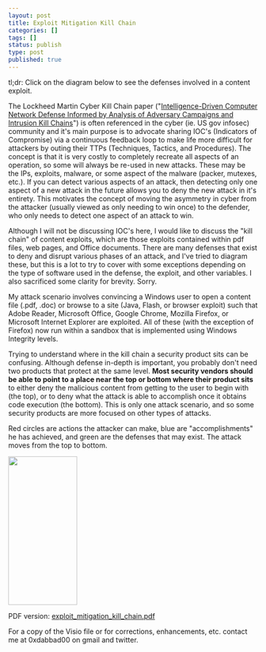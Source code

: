 ```yaml
---
layout: post
title: Exploit Mitigation Kill Chain
categories: []
tags: []
status: publish
type: post
published: true
---
```

tl;dr: Click on the diagram below to see the defenses involved in a content exploit.

The Lockheed Martin Cyber Kill Chain paper ("<a href="http://www.lockheedmartin.com/content/dam/lockheed/data/corporate/documents/LM-White-Paper-Intel-Driven-Defense.pdf">Intelligence-Driven Computer Network Defense Informed by Analysis of Adversary Campaigns and Intrusion Kill Chains</a>") is often referenced in the cyber (ie. US gov infosec) community and it's main purpose is to advocate sharing IOC's (Indicators of Compromise) via a continuous feedback loop to make life more difficult for attackers by outing their TTPs (Techniques, Tactics, and Procedures).  The concept is that it is very costly to completely recreate all aspects of an operation, so some will always be re-used in new attacks.  These may be the IPs, exploits, malware, or some aspect of the malware (packer, mutexes, etc.).  If you can detect various aspects of an attack, then detecting only one aspect of a new attack in the future allows you to deny the new attack in it's entirety.  This motivates the concept of moving the asymmetry in cyber from the attacker (usually viewed as only needing to win once) to the defender, who only needs to detect one aspect of an attack to win.

Although I will not be discussing IOC's here, I would like to discuss the "kill chain" of content exploits, which are those exploits contained within pdf files, web pages, and Office documents.  There are many defenses that exist to deny and disrupt various phases of an attack, and I've tried to diagram these, but this is a lot to try to cover with some exceptions depending on the type of software used in the defense, the exploit, and other variables.  I also sacrificed some clarity for brevity.  Sorry.

My attack scenario involves convincing a Windows user to open a content file (.pdf, .doc) or browse to a site (Java, Flash, or browser exploit) such that Adobe Reader, Microsoft Office, Google Chrome, Mozilla Firefox, or Microsoft Internet Explorer are exploited.  All of these (with the exception of Firefox) now run within a sandbox that is implemented using Windows Integrity levels.

Trying to understand where in the kill chain a security product sits can be confusing.  Although defense in-depth is important, you probably don't need two products that protect at the same level.  <b>Most security vendors should be able to point to a place near the top or bottom where their product sits</b> to either deny the malicious content from getting to the user to begin with (the top), or to deny what the attack is able to accomplish once it obtains code execution (the bottom).  This is only one attack scenario, and so some security products are more focused on other types of attacks.

Red circles are actions the attacker can make, blue are "accomplishments" he has achieved, and green are the defenses that may exist. The attack moves from the top to bottom.

<a href="http://0xdabbad00.com/wp-content/uploads/2013/04/exploit_mitigation_kill_chain.png"><img src="http://0xdabbad00.com/wp-content/uploads/2013/04/exploit_mitigation_kill_chain-139x300.png" alt="" title="Exploit Mitigation Kill Chain" width="139" height="300" class="aligncenter size-medium wp-image-987" /></a>

PDF version: <a href='http://0xdabbad00.com/wp-content/uploads/2013/04/exploit_mitigation_kill_chain.pdf'>exploit\_mitigation\_kill\_chain.pdf</a>

For a copy of the Visio file or for corrections, enhancements, etc. contact me at 0xdabbad00 on gmail and twitter.
